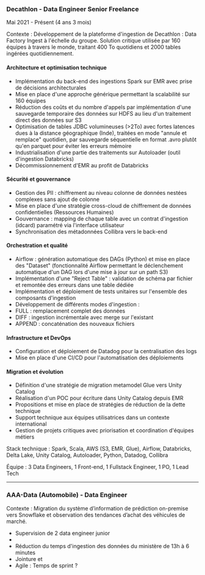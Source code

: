 ### Decathlon - Data Engineer Senior Freelance
Mai 2021 - Présent (4 ans 3 mois)

Contexte : Développement de la plateforme d'ingestion de Decathlon : Data Factory Ingest à l'échelle du groupe. Solution critique utilisée par 160 équipes à travers le monde, traitant 400 To quotidiens et 2000 tables ingérées quotidiennement.

#### Architecture et optimisation technique
- Implémentation du back-end des ingestions Spark sur EMR avec prise de décisions architecturales
- Mise en place d'une approche générique permettant la scalabilité sur 160 équipes
- Réduction des coûts et du nombre d'appels par implémentation d'une sauvegarde temporaire des données sur HDFS au lieu d'un traitement direct des données sur S3
- Optimisation de tables JDBC volumineuses (>2To) avec fortes latences dues à la distance géographique (Inde), traitées en mode "annule et remplace" quotidien, par sauvegarde séquentielle en format .avro plutôt qu'en parquet pour éviter les erreurs mémoire
- Industrialisation d'une partie des traitements sur Autoloader (outil d'ingestion Databricks)
- Décommissionnement d'EMR au profit de Databricks

#### Sécurité et gouvernance
- Gestion des PII : chiffrement au niveau colonne de données nestées complexes sans ajout de colonne
- Mise en place d'une stratégie cross-cloud de chiffrement de données confidentielles (Ressources Humaines)
- Gouvernance : mapping de chaque table avec un contrat d'ingestion (idcard) paramétré via l'interface utilisateur
- Synchronisation des métadonnées Collibra vers le back-end

#### Orchestration et qualité
- Airflow : génération automatique des DAGs (Python) et mise en place des "Dataset" (fonctionnalité Airflow permettant le déclenchement automatique d'un DAG lors d'une mise à jour sur un path S3)
- Implémentation d'une "Reject Table" : validation de schéma par fichier et remontée des erreurs dans une table dédiée
- Implémentation et déploiement de tests unitaires sur l'ensemble des composants d'ingestion
- Développement de différents modes d'ingestion :
 - FULL : remplacement complet des données
 - DIFF : ingestion incrémentale avec merge sur l'existant
 - APPEND : concaténation des nouveaux fichiers

#### Infrastructure et DevOps
- Configuration et déploiement de Datadog pour la centralisation des logs
- Mise en place d'une CI/CD pour l'automatisation des déploiements

#### Migration et évolution
- Définition d'une stratégie de migration metamodel Glue vers Unity Catalog
- Réalisation d'un POC pour écriture dans Unity Catalog depuis EMR
- Propositions et mise en place de stratégies de réduction de la dette technique
- Support technique aux équipes utilisatrices dans un contexte international
- Gestion de projets critiques avec priorisation et coordination d'équipes métiers

Stack technique : Spark, Scala, AWS (S3, EMR, Glue), Airflow, Databricks, Delta Lake, Unity Catalog, Autoloader, Python, Datadog, Collibra

Équipe : 3 Data Engineers, 1 Front-end, 1 Fullstack Engineer, 1 PO, 1 Lead Tech


------


### AAA-Data (Automobile) - Data Engineer
Contexte : Migration du système d’information de prédiction on-premise vers Snowflake et observation des tendances d’achat des véhicules de marché.
 
- Supervision de 2 data engineer junior
- 
- Réduction du temps d'ingestion des données du ministère de 13h à 6 minutes
- Jointure et 
- Agile : Temps de sprint ? 